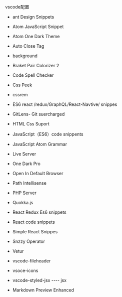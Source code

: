 

vscode配置

- ant Design Snippets

- Atom JavaScript Snippet

- Atom One Dark  Theme

- Auto Close Tag

- background

- Braket Pair Colorizer 2

- Code Spell Checker

- Css Peek

- cssrem

- ES6 react /redux/GraphQL/React-Navtive/  snippes

- GitLens- Git suercharged

- HTML Css Suport

- JavaScript（ES6）code snippents

- JavaScript Atom Grammar

- Live Server

- One Dark Pro

- Open In Default Browser

- Path Intellisense

- PHP Server

- Quokka.js

- React Redux Es6 snippets

- React code snippets

- Simple React  Snippes

- Snzzy Operator

- Vetur

- vscode-fileheader

- vsoce-icons

- vscode-styled-jsx  ---- jsx

- Markdown Preview Enhanced
  